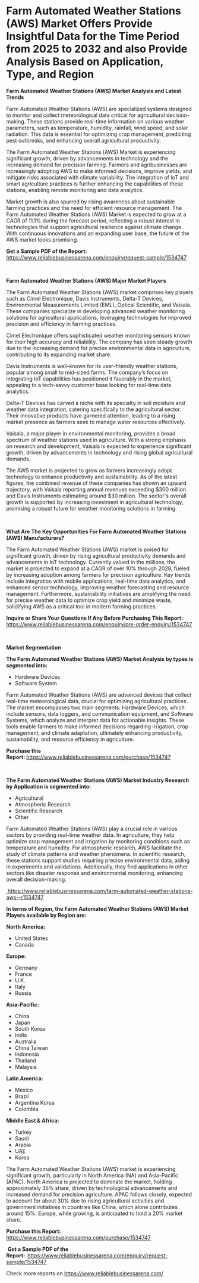 <p><h1>Farm Automated Weather Stations (AWS) Market Offers Provide Insightful Data for the Time Period from 2025 to 2032 and also Provide Analysis Based on Application, Type, and Region</h1></p><p><strong>Farm Automated Weather Stations (AWS) Market Analysis and Latest Trends</strong></p>
<p><p>Farm Automated Weather Stations (AWS) are specialized systems designed to monitor and collect meteorological data critical for agricultural decision-making. These stations provide real-time information on various weather parameters, such as temperature, humidity, rainfall, wind speed, and solar radiation. This data is essential for optimizing crop management, predicting pest outbreaks, and enhancing overall agricultural productivity.</p><p>The Farm Automated Weather Stations (AWS) Market is experiencing significant growth, driven by advancements in technology and the increasing demand for precision farming. Farmers and agribusinesses are increasingly adopting AWS to make informed decisions, improve yields, and mitigate risks associated with climate variability. The integration of IoT and smart agriculture practices is further enhancing the capabilities of these stations, enabling remote monitoring and data analytics.</p><p>Market growth is also spurred by rising awareness about sustainable farming practices and the need for efficient resource management. The Farm Automated Weather Stations (AWS) Market is expected to grow at a CAGR of 11.1% during the forecast period, reflecting a robust interest in technologies that support agricultural resilience against climate change. With continuous innovations and an expanding user base, the future of the AWS market looks promising.</p></p>
<p><strong>Get a Sample PDF of the Report:&nbsp;</strong> <a href="https://www.reliablebusinessarena.com/enquiry/request-sample/1534747?utm_campaign=2004&utm_medium=2&utm_source=Github&utm_content=ia&utm_term=11032025&utm_id=farm-automated-weather-stations-aws">https://www.reliablebusinessarena.com/enquiry/request-sample/1534747</a></p>
<p>&nbsp;</p>
<p><strong>Farm Automated Weather Stations (AWS) Major Market Players</strong></p>
<p><p>The Farm Automated Weather Stations (AWS) market comprises key players such as Cimel Electronique, Davis Instruments, Delta-T Devices, Environmental Measurements Limited (EML), Optical Scientific, and Vaisala. These companies specialize in developing advanced weather monitoring solutions for agricultural applications, leveraging technologies for improved precision and efficiency in farming practices.</p><p>Cimel Electronique offers sophisticated weather monitoring sensors known for their high accuracy and reliability. The company has seen steady growth due to the increasing demand for precise environmental data in agriculture, contributing to its expanding market share.</p><p>Davis Instruments is well-known for its user-friendly weather stations, popular among small to mid-sized farms. The company’s focus on integrating IoT capabilities has positioned it favorably in the market, appealing to a tech-savvy customer base looking for real-time data analytics.</p><p>Delta-T Devices has carved a niche with its specialty in soil moisture and weather data integration, catering specifically to the agricultural sector. Their innovative products have garnered attention, leading to a rising market presence as farmers seek to manage water resources effectively.</p><p>Vaisala, a major player in environmental monitoring, provides a broad spectrum of weather stations used in agriculture. With a strong emphasis on research and development, Vaisala is expected to experience significant growth, driven by advancements in technology and rising global agricultural demands.</p><p>The AWS market is projected to grow as farmers increasingly adopt technology to enhance productivity and sustainability. As of the latest figures, the combined revenue of these companies has shown an upward trajectory, with Vaisala reporting annual revenues exceeding $300 million and Davis Instruments estimating around $30 million. The sector's overall growth is supported by increasing investment in agricultural technology, promising a robust future for weather monitoring solutions in farming.</p></p>
<p>&nbsp;</p>
<p><strong>What Are The Key Opportunities For Farm Automated Weather Stations (AWS) Manufacturers?</strong></p>
<p><p>The Farm Automated Weather Stations (AWS) market is poised for significant growth, driven by rising agricultural productivity demands and advancements in IoT technology. Currently valued in the millions, the market is projected to expand at a CAGR of over 10% through 2028, fueled by increasing adoption among farmers for precision agriculture. Key trends include integration with mobile applications, real-time data analytics, and enhanced sensor technology, improving weather forecasting and resource management. Furthermore, sustainability initiatives are amplifying the need for precise weather data to optimize crop yield and minimize waste, solidifying AWS as a critical tool in modern farming practices.</p></p>
<p><strong>Inquire or Share Your Questions If Any Before Purchasing This Report:</strong> <a href="https://www.reliablebusinessarena.com/enquiry/pre-order-enquiry/1534747?utm_campaign=2004&utm_medium=2&utm_source=Github&utm_content=ia&utm_term=11032025&utm_id=farm-automated-weather-stations-aws">https://www.reliablebusinessarena.com/enquiry/pre-order-enquiry/1534747</a></p>
<p>&nbsp;</p>
<p><strong>Market Segmentation</strong></p>
<p><strong>The Farm Automated Weather Stations (AWS) Market Analysis by types is segmented into:</strong></p>
<p><ul><li>Hardware Devices</li><li>Software System</li></ul></p>
<p><p>Farm Automated Weather Stations (AWS) are advanced devices that collect real-time meteorological data, crucial for optimizing agricultural practices. The market encompasses two main segments: Hardware Devices, which include sensors, data loggers, and communication equipment, and Software Systems, which analyze and interpret data for actionable insights. These tools enable farmers to make informed decisions regarding irrigation, crop management, and climate adaptation, ultimately enhancing productivity, sustainability, and resource efficiency in agriculture.</p></p>
<p><strong>Purchase this Report:&nbsp;</strong><a href="https://www.reliablebusinessarena.com/purchase/1534747?utm_campaign=2004&utm_medium=2&utm_source=Github&utm_content=ia&utm_term=11032025&utm_id=farm-automated-weather-stations-aws">https://www.reliablebusinessarena.com/purchase/1534747</a></p>
<p>&nbsp;</p>
<p><strong>The Farm Automated Weather Stations (AWS) Market Industry Research by Application is segmented into:</strong></p>
<p><ul><li>Agricultural</li><li>Atmospheric Research</li><li>Scientific Research</li><li>Other</li></ul></p>
<p><p>Farm Automated Weather Stations (AWS) play a crucial role in various sectors by providing real-time weather data. In agriculture, they help optimize crop management and irrigation by monitoring conditions such as temperature and humidity. For atmospheric research, AWS facilitate the study of climate patterns and weather phenomena. In scientific research, these stations support studies requiring precise environmental data, aiding in experiments and validations. Additionally, they find applications in other sectors like disaster response and environmental monitoring, enhancing overall decision-making.</p></p>
<p><a href="https://www.reliablebusinessarena.com/farm-automated-weather-stations-aws--r1534747?utm_campaign=2004&utm_medium=2&utm_source=Github&utm_content=ia&utm_term=11032025&utm_id=farm-automated-weather-stations-aws">&nbsp;https://www.reliablebusinessarena.com/farm-automated-weather-stations-aws--r1534747</a></p>
<p><strong>In terms of Region, the Farm Automated Weather Stations (AWS) Market Players available by Region are:</strong></p>
<p>
    <p> <strong> North America: </strong>
        <ul>
            <li>United States</li>
            <li>Canada</li>
        </ul>
        </p> 
    <p> <strong> Europe: </strong>
        <ul>
            <li>Germany</li>
            <li>France</li>
            <li>U.K.</li>
            <li>Italy</li>
            <li>Russia</li>
        </ul>
        </p> 
    <p> <strong> Asia-Pacific: </strong>
        <ul>
            <li>China</li>
            <li>Japan</li>
            <li>South Korea</li>
            <li>India</li>
            <li>Australia</li>
            <li>China Taiwan</li>
            <li>Indonesia</li>
            <li>Thailand</li>
            <li>Malaysia</li>
        </ul>
        </p> 
    <p> <strong> Latin America: </strong>
        <ul>
            <li>Mexico</li>
            <li>Brazil</li>
            <li>Argentina Korea</li>
            <li>Colombia</li>
        </ul>
        </p> 
    <p> <strong> Middle East & Africa: </strong>
        <ul>
            <li>Turkey</li>
            <li>Saudi</li>
            <li>Arabia</li>
            <li>UAE</li>
            <li>Korea</li>
        </ul>
    </p>
    </p>
<p><p>The Farm Automated Weather Stations (AWS) market is experiencing significant growth, particularly in North America (NA) and Asia-Pacific (APAC). North America is projected to dominate the market, holding approximately 35% share, driven by technological advancements and increased demand for precision agriculture. APAC follows closely, expected to account for about 30% due to rising agricultural activities and government initiatives in countries like China, which alone contributes around 15%. Europe, while growing, is anticipated to hold a 20% market share.</p></p>
<p><strong>Purchase this Report: </strong><a href="https://www.reliablebusinessarena.com/purchase/1534747?utm_campaign=2004&utm_medium=2&utm_source=Github&utm_content=ia&utm_term=11032025&utm_id=farm-automated-weather-stations-aws">https://www.reliablebusinessarena.com/purchase/1534747</a></p>
<p>&nbsp;<strong>Get a Sample PDF of the Report:&nbsp;&nbsp;</strong><a href="https://www.reliablebusinessarena.com/enquiry/request-sample/1534747?utm_campaign=2004&utm_medium=2&utm_source=Github&utm_content=ia&utm_term=11032025&utm_id=farm-automated-weather-stations-aws">https://www.reliablebusinessarena.com/enquiry/request-sample/1534747</a></p>
<p><strong></strong></p>
<p>Check more reports on <a href="https://www.reliablebusinessarena.com/?utm_campaign=2004&utm_medium=2&utm_source=Github&utm_content=ia&utm_term=11032025&utm_id=farm-automated-weather-stations-aws">https://www.reliablebusinessarena.com/</a></p>